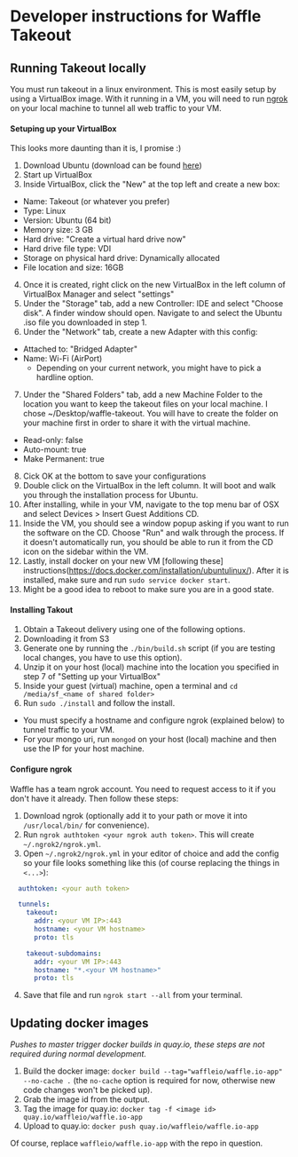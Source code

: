 # Developer instructions for Waffle Takeout

## Running Takeout locally
You must run takeout in a linux environment. This is most easily setup by using a VirtualBox image. With it running in a VM, you will need to run [ngrok](ngrok.com) on your local machine to tunnel all web traffic to your VM. 

#### Setuping up your VirtualBox
This looks more daunting than it is, I promise :)

1. Download Ubuntu (download can be found [here](http://www.ubuntu.com/download/desktop/thank-you?country=US&version=14.04.2&architecture=amd64))
2. Start up VirtualBox
3. Inside VirtualBox, click the "New" at the top left and create a new box:
  - Name: Takeout (or whatever you prefer)
  - Type: Linux
  - Version: Ubuntu (64 bit)
  - Memory size: 3 GB
  - Hard drive: "Create a virtual hard drive now"
  - Hard drive file type: VDI
  - Storage on physical hard drive: Dynamically allocated
  - File location and size: 16GB
4. Once it is created, right click on the new VirtualBox in the left column of VirtualBox Manager and select "settings"
5. Under the "Storage" tab, add a new Controller: IDE and select "Choose disk". A finder window should open. Navigate to and select the Ubuntu .iso file you downloaded in step 1.
6. Under the "Network" tab, create a new Adapter with this config:
  - Attached to: "Bridged Adapter"
  - Name: Wi-Fi (AirPort)
    - Depending on your current network, you might have to pick a hardline option.
7. Under the "Shared Folders" tab, add a new Machine Folder to the location you want to keep the takeout files on your local machine. I chose ~/Desktop/waffle-takeout. You will have to create the folder on your machine first in order to share it with the virtual machine.
  - Read-only: false
  - Auto-mount: true
  - Make Permanent: true
8. Cick OK at the bottom to save your configurations
9. Double click on the VirtualBox in the left column. It will boot and walk you through the installation process for Ubuntu.
10. After installing, while in your VM, navigate to the top menu bar of OSX and select Devices > Insert Guest Additions CD.
11. Inside the VM, you should see a window popup asking if you want to run the software on the CD. Choose "Run" and walk through the process. If it doesn't automatically run, you should be able to run it from the CD icon on the sidebar within the VM.
12. Lastly, install docker on your new VM [following these] instructions(https://docs.docker.com/installation/ubuntulinux/). After it is installed, make sure and run `sudo service docker start`.
13. Might be a good idea to reboot to make sure you are in a good state.

#### Installing Takout
1. Obtain a Takeout delivery using one of the following options.
  1. Downloading it from S3
  2. Generate one by running the `./bin/build.sh` script (if you are testing local changes, you have to use this option).
2. Unzip it on your host (local) machine into the location you specified in step 7 of "Setting up your VirtualBox"
3. Inside your guest (virtual) machine, open a terminal and `cd /media/sf_<name of shared folder>`
4. Run `sudo ./install` and follow the install.
  - You must specify a hostname and configure ngrok (explained below) to tunnel traffic to your VM.
  - For your mongo uri, run `mongod` on your host (local) machine and then use the IP for your host machine.

#### Configure ngrok
Waffle has a team ngrok account. You need to request access to it if you don't have it already. Then follow these steps:

1. Download ngrok (optionally add it to your path or move it into `/usr/local/bin/` for convenience).
2. Run `ngrok authtoken <your ngrok auth token>`. This will create `~/.ngrok2/ngrok.yml`.
3. Open `~/.ngrok2/ngrok.yml` in your editor of choice and add the config so your file looks something like this (of course replacing the things in `<...>`):
  ```yml
    authtoken: <your auth token>

    tunnels:
      takeout:
        addr: <your VM IP>:443
        hostname: <your VM hostname>
        proto: tls

      takeout-subdomains:
        addr: <your VM IP>:443
        hostname: "*.<your VM hostname>"
        proto: tls
  ```
4. Save that file and run `ngrok start --all` from your terminal.

## Updating docker images
_Pushes to master trigger docker builds in quay.io, these steps are not required during normal development._

1. Build the docker image: `docker build --tag="waffleio/waffle.io-app" --no-cache .` (the `no-cache` option is required for now, otherwise new code changes won't be picked up).
2. Grab the image id from the output.
3. Tag the image for quay.io: `docker tag -f <image id> quay.io/waffleio/waffle.io-app`
4. Upload to quay.io: `docker push quay.io/waffleio/waffle.io-app`

Of course, replace `waffleio/waffle.io-app` with the repo in question.
